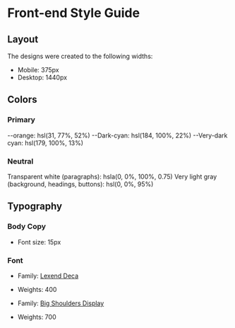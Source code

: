 # Front-end Style Guide

## Layout

The designs were created to the following widths:

- Mobile: 375px
- Desktop: 1440px

## Colors

### Primary

--orange: hsl(31, 77%, 52%)
--Dark-cyan: hsl(184, 100%, 22%)
--Very-dark cyan: hsl(179, 100%, 13%)

### Neutral

Transparent white (paragraphs): hsla(0, 0%, 100%, 0.75)
Very light gray (background, headings, buttons): hsl(0, 0%, 95%)

## Typography

### Body Copy

- Font size: 15px

### Font

- Family: [Lexend Deca](https://fonts.google.com/specimen/Lexend+Deca)
- Weights: 400

- Family: [Big Shoulders Display](https://fonts.google.com/specimen/Big+Shoulders+Display)
- Weights: 700
